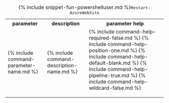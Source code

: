 <table class="table table-striped cli ps">
<caption>{% include snippet-fun-powershelluser.md %}<kbd>Restart-AzureWebSite</kbd></caption>
	<tr>
		<th class="w30">parameter</th>
		<th>description</th>
		<th class="w20">parameter help</th>
	</tr>
	<tr>
		<td>{% include command-parameter-name.md %}</td>
		<td>{% include command-description-name.md %}</td>
		<td>
			<dl class="dl-horizontal">
				{% include command-help-required-false.md %}
				{% include command-help-position-one.md %}
				{% include command-help-default-blank.md %}
				{% include command-help-pipeline-true.md %}
				{% include command-help-wildcard-false.md %}
			</dl>
		</td>
	</tr>
</table>